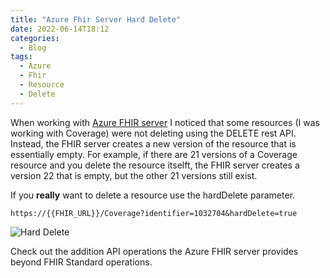 ```yaml
---
title: "Azure Fhir Server Hard Delete"
date: 2022-06-14T18:12
categories:
  - Blog
tags:
  - Azure
  - Fhir
  - Resource
  - Delete
---
```

When working with [Azure FHIR server](https://github.com/microsoft/fhir-server) I noticed that some resources (I was working with Coverage) were not deleting using the DELETE rest API.  Instead, the FHIR server creates a new version of the resource that is essentially empty.  For example, if there are 21 versions of a Coverage resource and you delete the resource itselft, the FHIR server creates a version 22 that is empty, but the other 21 versions still exist.

If you **really** want to delete a resource use the hardDelete parameter.

```https://{{FHIR_URL}}/Coverage?identifier=1032704&hardDelete=true```

![Hard Delete](https://docs.microsoft.com/en-us/azure/healthcare-apis/fhir/fhir-rest-api-capabilities#conditional-delete)

Check out the addition API operations the Azure FHIR server provides beyond FHIR Standard operations.

